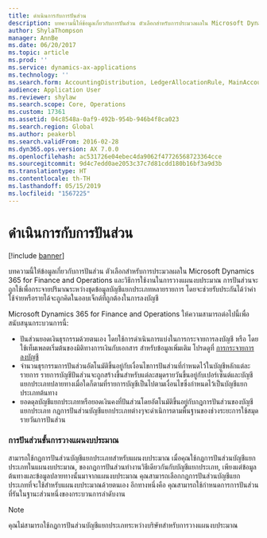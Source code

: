 ```yaml
---
title: ดำเนินการกับการปันส่วน
description: บทความนี้ให้ข้อมูลเกี่ยวกับการปันส่วน ตัวเลือกสำหรับการประมวลผลใน Microsoft Dynamics 365 for Finance and Operations และวิธีการใช้งานในการวางแผนงบประมาณ การปันส่วนจะถูกใช้เพื่อกระจายปริมาณระหว่างชุดข้อมูลบัญชีแยกประเภทหลายรายการ โดยจะช่วยรับประกันได้ว่าค่าใช้จ่ายหรือรายได้จะถูกคิดในออบเจ็กต์ที่ถูกต้องในการลงบัญชี
author: ShylaThompson
manager: AnnBe
ms.date: 06/20/2017
ms.topic: article
ms.prod: ''
ms.service: dynamics-ax-applications
ms.technology: ''
ms.search.form: AccountingDistribution, LedgerAllocationRule, MainAccount
audience: Application User
ms.reviewer: shylaw
ms.search.scope: Core, Operations
ms.custom: 17361
ms.assetid: 04c8548a-0af9-492b-954b-946b4f8ca023
ms.search.region: Global
ms.author: peakerbl
ms.search.validFrom: 2016-02-28
ms.dyn365.ops.version: AX 7.0.0
ms.openlocfilehash: ac531726e04ebec4da9062f47726568723364cce
ms.sourcegitcommit: 9d4c7edd0ae2053c37c7d81cdd180b16bf3a9d3b
ms.translationtype: HT
ms.contentlocale: th-TH
ms.lasthandoff: 05/15/2019
ms.locfileid: "1567225"
---
```

# <a name="process-allocations"></a>ดำเนินการกับการปันส่วน

[!include [banner](../includes/banner.md)]

บทความนี้ให้ข้อมูลเกี่ยวกับการปันส่วน ตัวเลือกสำหรับการประมวลผลใน Microsoft Dynamics 365 for Finance and Operations และวิธีการใช้งานในการวางแผนงบประมาณ การปันส่วนจะถูกใช้เพื่อกระจายปริมาณระหว่างชุดข้อมูลบัญชีแยกประเภทหลายรายการ โดยจะช่วยรับประกันได้ว่าค่าใช้จ่ายหรือรายได้จะถูกคิดในออบเจ็กต์ที่ถูกต้องในการลงบัญชี

Microsoft Dynamics 365 for Finance and Operations ให้ความสามารถต่อไปนี้เพื่อสนับสนุนกระบวนการนี้:

-   ปันส่วนยอดเงินธุรกรรมด้วยตนเอง โดยใช้การดำเนินการแบ่งในการกระจายการลงบัญชี หรือ โดยใช้เท็มเพลตเริ่มต้นของมิติทางการเงินกับเอกสาร สำหรับข้อมูลเพิ่มเติม โปรดดูที่ [การกระจายการลงบัญชี](../accounts-payable/accounting-distributions.md)
-   จำนวนธุรกรรมการปันส่วนอัตโนมัติขึ้นอยู่กับเงื่อนไขการปันส่วนที่กำหนดไว้ในบัญชีหลักแต่ละรายการ รายการบัญชีปันส่วนจะถูกสร้างขึ้นสำหรับแต่ละสมุดรายวันขึ้นอยู่กับเปอร์เซ็นต์และบัญชีแยกประเภทปลายทางเมื่อใดก็ตามที่รายการบัญชีเป็นไปตามเงื่อนไขซึ่งกำหนดไว้เป็นบัญชีแยกประเภทต้นทาง
-   ยอดดุลบัญชีแยกประเภทหรือยอดเงินคงที่ปันส่วนโดยอัตโนมัติขึ้นอยู่กับกฎการปันส่วนของบัญชีแยกประเภท กฎการปันส่วนบัญชีแยกประเภทต่างๆจะดำเนิการตามพื้นฐานของช่วงระยะการใช้สมุดรายวันการปันส่วน 

###  <a name="allocations-in-budget-planning"></a>การปันส่วนขั้นการวางแผนงบประมาณ

สามารถใช้กฎการปันส่วนบัญชีแยกประเภทสำหรับแผนงบประมาณ เมื่อคุณใช้กฎการปันส่วนบัญชีแยกประเภทในแผนงบประมาณ, ของกฎการปันส่วนทำงานวิธีเดียวกันกับบัญชีแยกประเภท, เพียงแต่ข้อมูลต้นทางและข้อมูลปลายทางนั้นมาจากแผนงบประมาณ คุณสามารถเลือกกฎการปันส่วนบัญชีแยกประเภทที่จะใช้สำหรับแผนงบประมาณด้วยตนเอง  อีกทางหนึ่งคือ คุณสามารถใช้กำหนดการการปันส่วนที่รันในฐานะส่วนหนึ่งของกระบวนการลำดับงาน 

> [!NOTE]
> คุณไม่สามารถใช้กฎการปันส่วนบัญชีแยกประเภทระหว่างบริษัทสำหรับการวางแผนงบประมาณ





